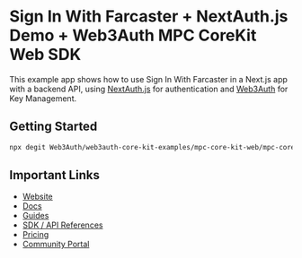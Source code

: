 # Sign In With Farcaster + NextAuth.js Demo + Web3Auth MPC CoreKit Web SDK

This example app shows how to use Sign In With Farcaster in a Next.js app with a backend API, using [NextAuth.js](https://next-auth.js.org/) for authentication and [Web3Auth](https://web3auth.io) for Key Management.

## Getting Started

```bash
npx degit Web3Auth/web3auth-core-kit-examples/mpc-core-kit-web/mpc-core-kit-farcaster w3a-mpc-core-kit-web-farcaster && cd w3a-mpc-core-kit-web-farcaster && yarn install && yarn dev
```

## Important Links

- [Website](https://web3auth.io)
- [Docs](https://web3auth.io/docs)
- [Guides](https://web3auth.io/docs/content-hub?type=guides)
- [SDK / API References](https://web3auth.io/docs/sdk)
- [Pricing](https://web3auth.io/pricing.html)
- [Community Portal](https://community.web3auth.io)
